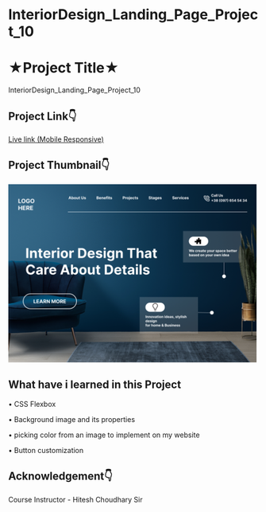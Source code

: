 # InteriorDesign_Landing_Page_Project_10

# ★Project Title★

InteriorDesign_Landing_Page_Project_10


## Project Link👇

[Live link (Mobile Responsive)](https://playful-pika-78d8b5.netlify.app)

## Project Thumbnail👇

![thumbnail](https://github.com/webdevankur/InteriorDesign_Landing_Page_Project_10/blob/main/10.png)


## What have i learned in this Project
•	CSS Flexbox

•	Background image and its properties

•	picking color from an image to implement on my website

•	Button customization

## Acknowledgement👇

Course Instructor - Hitesh Choudhary Sir
